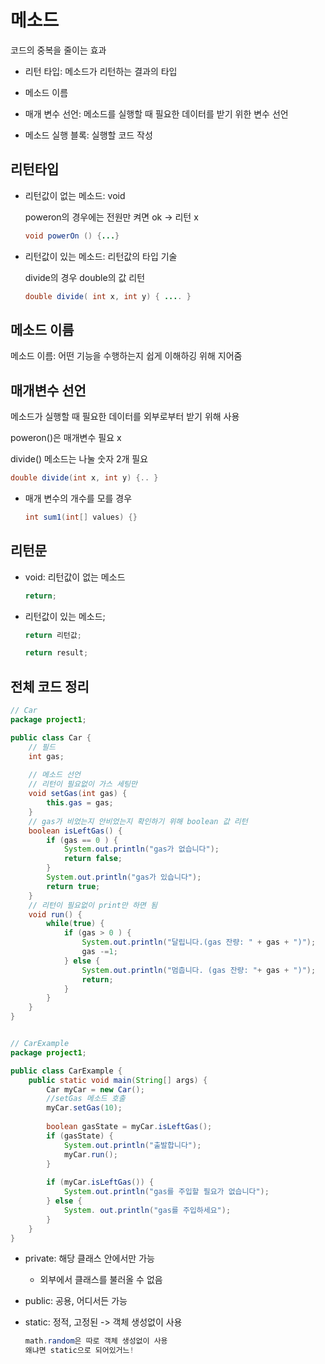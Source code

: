 # 메소드

코드의 중복을 줄이는 효과

* 리턴 타입: 메소드가 리턴하는 결과의 타입

* 메소드 이름
* 매개 변수 선언: 메소드를 실행할 때 필요한 데이터를 받기 위한 변수 선언
* 메소드 실행 블록: 실행할 코드 작성



## 리턴타입

* 리턴값이 없는 메소드: void

  poweron의 경우에는 전원만 켜면 ok -> 리턴 x

  ```java
  void powerOn () {...}
  ```

* 리턴값이 있는 메소드: 리턴값의 타입 기술

  divide의 경우 double의 값 리턴

  ```java
  double divide( int x, int y) { .... }
  ```

  

## 메소드 이름

메소드 이름: 어떤 기능을 수행하는지 쉽게 이해하깅 위해 지어줌



## 매개변수 선언

메소드가 실행할 때 필요한 데이터를 외부로부터 받기 위해 사용

poweron()은 매개변수 필요 x

divide() 메소드는 나눌 숫자 2개 필요

```java
double divide(int x, int y) {.. }
```



* 매개 변수의 개수를 모를 경우

  ```java
  int sum1(int[] values) {}
  ```

  

## 리턴문

* void: 리턴값이 없는 메소드

  ```java
  return;
  ```

* 리턴값이 있는 메소드;

  ```java
  return 리턴값;
  
  return result;
  ```



## 전체 코드 정리

```java
// Car
package project1;

public class Car {
	// 필드
	int gas;
	
    // 메소드 선언
    // 리턴이 필요없이 가스 세팅만
	void setGas(int gas) {
		this.gas = gas;
	}
	// gas가 비었는지 안비었는지 확인하기 위해 boolean 값 리턴
	boolean isLeftGas() {
		if (gas == 0 ) {
			System.out.println("gas가 없습니다");
			return false;
		}
		System.out.println("gas가 있습니다");
		return true;
	}
	// 리턴이 필요없이 print만 하면 됨
	void run() {
		while(true) {
			if (gas > 0 ) {
				System.out.println("달립니다.(gas 잔량: " + gas + ")");
				gas -=1;
			} else {
				System.out.println("멈춥니다. (gas 잔량: "+ gas + ")");
				return;
			}
		}
	}
}


// CarExample
package project1;

public class CarExample {
	public static void main(String[] args) {
		Car myCar = new Car();
        //setGas 메소드 호출
		myCar.setGas(10);
		
		boolean gasState = myCar.isLeftGas();
		if (gasState) {
			System.out.println("출발합니다");
			myCar.run();
		}
		
		if (myCar.isLeftGas()) {
			System.out.println("gas를 주입할 필요가 없습니다");
		} else {
			System. out.println("gas를 주입하세요");
		}
	}
}
```



* private: 해당 클래스 안에서만 가능
  * 외부에서 클래스를 불러올 수 없음
* public: 공용, 어디서든 가능



* static: 정적, 고정된 -> 객체 생성없이 사용

  ```java
  math.random은 따로 객체 생성없이 사용 
  왜냐면 static으로 되어있거느!
      
  ```

  

